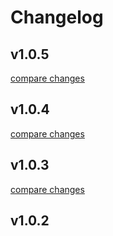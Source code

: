 # Changelog


## v1.0.5

[compare changes](https://github.com/dwaring87/nuxt-image-directus/compare/v1.0.4...v1.0.5)

## v1.0.4

[compare changes](https://github.com/dwaring87/nuxt-image-directus/compare/v1.0.3...v1.0.4)

## v1.0.3

[compare changes](https://github.com/dwaring87/nuxt-image-directus/compare/v1.0.2...v1.0.3)

## v1.0.2

